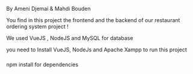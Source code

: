 By Ameni Djemai & Mahdi Bouden 

You find in this project the frontend and the backend of our restaurant ordering system project ! 

We used VueJS , NodeJS and MySQL for database 

you need to Install VueJS, NodeJs and Apache Xampp to run this project 


###

npm install for dependencies 
